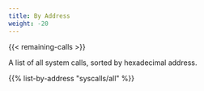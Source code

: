 ```yaml
---
title: By Address
weight: -20
---
```


{{< remaining-calls >}}

A list of all system calls, sorted by hexadecimal address.

{{% list-by-address "syscalls/all" %}}
